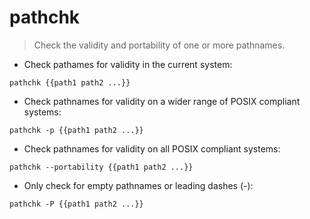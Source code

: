# pathchk

> Check the validity and portability of one or more pathnames.

- Check pathames for validity in the current system:

`pathchk {{path1 path2 ...}}`

- Check pathnames for validity on a wider range of POSIX compliant systems:

`pathchk -p {{path1 path2 ...}}`

- Check pathnames for validity on all POSIX compliant systems:

`pathchk --portability {{path1 path2 ...}}`

- Only check for empty pathnames or leading dashes (-):

`pathchk -P {{path1 path2 ...}}`
